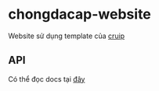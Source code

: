 # chongdacap-website
Website sử dụng template của [cruip](https://github.com/cruip/open-react-template/)

## API
Có thể đọc docs tại [đây](https://github.com/phamleduy04/chongdacap/blob/main/README.md#api)
